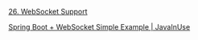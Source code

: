 [26. WebSocket Support](https://docs.spring.io/spring-framework/docs/4.3.x/spring-framework-reference/html/websocket.html)

[Spring Boot + WebSocket Simple Example | JavaInUse](https://www.javainuse.com/spring/boot-websocket)